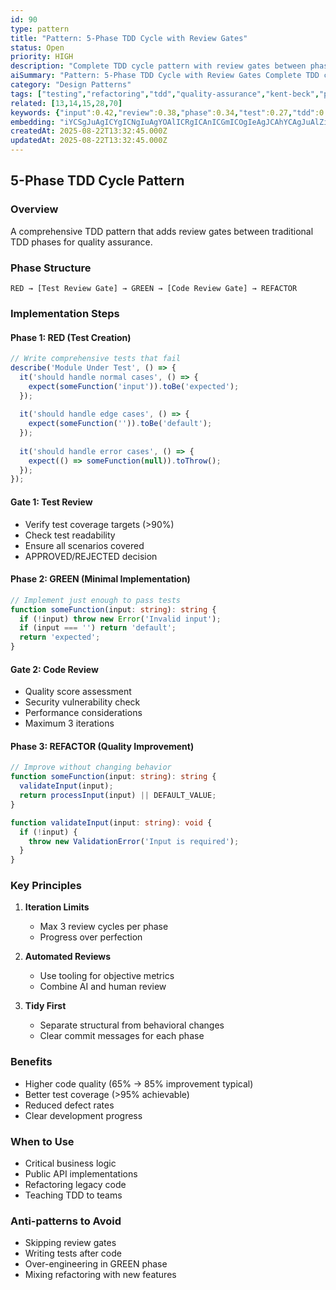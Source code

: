```yaml
---
id: 90
type: pattern
title: "Pattern: 5-Phase TDD Cycle with Review Gates"
status: Open
priority: HIGH
description: "Complete TDD cycle pattern with review gates between phases to ensure quality at each step"
aiSummary: "Pattern: 5-Phase TDD Cycle with Review Gates Complete TDD cycle pattern with review gates between phases to ensure quality at each step ## 5-Phase TDD Cycle Pattern\n\n### Overview\nA comprehensive TDD p"
category: "Design Patterns"
tags: ["testing","refactoring","tdd","quality-assurance","kent-beck","pattern","review-gates"]
related: [13,14,15,28,70]
keywords: {"input":0.42,"review":0.38,"phase":0.34,"test":0.27,"tdd":0.23}
embedding: "iYCSgJuAgICYgICNgIuAgYOAlICRgICAnICGmICOgIeAgJCAhYCAgJuAlZiAioCUgYCGgI2AgICbgJ+OgIOAm4aAgICPgICAj4CZgoCAgJaLgIKAkYCAgIKAn4CAgoCKioCMgJKAgICAgJeJgICAjIuAk4CbgICAi4CIgoCEgIc="
createdAt: 2025-08-22T13:32:45.000Z
updatedAt: 2025-08-22T13:32:45.000Z
---
```


## 5-Phase TDD Cycle Pattern

### Overview
A comprehensive TDD pattern that adds review gates between traditional TDD phases for quality assurance.

### Phase Structure

```
RED → [Test Review Gate] → GREEN → [Code Review Gate] → REFACTOR
```

### Implementation Steps

#### Phase 1: RED (Test Creation)
```typescript
// Write comprehensive tests that fail
describe('Module Under Test', () => {
  it('should handle normal cases', () => {
    expect(someFunction('input')).toBe('expected');
  });
  
  it('should handle edge cases', () => {
    expect(someFunction('')).toBe('default');
  });
  
  it('should handle error cases', () => {
    expect(() => someFunction(null)).toThrow();
  });
});
```

#### Gate 1: Test Review
- Verify test coverage targets (>90%)
- Check test readability
- Ensure all scenarios covered
- APPROVED/REJECTED decision

#### Phase 2: GREEN (Minimal Implementation)
```typescript
// Implement just enough to pass tests
function someFunction(input: string): string {
  if (!input) throw new Error('Invalid input');
  if (input === '') return 'default';
  return 'expected';
}
```

#### Gate 2: Code Review
- Quality score assessment
- Security vulnerability check
- Performance considerations
- Maximum 3 iterations

#### Phase 3: REFACTOR (Quality Improvement)
```typescript
// Improve without changing behavior
function someFunction(input: string): string {
  validateInput(input);
  return processInput(input) || DEFAULT_VALUE;
}

function validateInput(input: string): void {
  if (!input) {
    throw new ValidationError('Input is required');
  }
}
```

### Key Principles

1. **Iteration Limits**
   - Max 3 review cycles per phase
   - Progress over perfection

2. **Automated Reviews**
   - Use tooling for objective metrics
   - Combine AI and human review

3. **Tidy First**
   - Separate structural from behavioral changes
   - Clear commit messages for each phase

### Benefits
- Higher code quality (65% → 85% improvement typical)
- Better test coverage (>95% achievable)
- Reduced defect rates
- Clear development progress

### When to Use
- Critical business logic
- Public API implementations
- Refactoring legacy code
- Teaching TDD to teams

### Anti-patterns to Avoid
- Skipping review gates
- Writing tests after code
- Over-engineering in GREEN phase
- Mixing refactoring with new features
